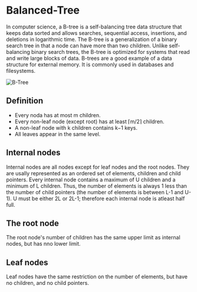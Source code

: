 # Balanced-Tree

In computer science, a B-tree is a self-balancing tree data structure that keeps data sorted and allows searches, sequential access, insertions, and deletions in logarithmic time. The B-tree is a generalization of a binary search tree in that a node can have more than two children. Unlike self-balancing binary search trees, the B-tree is optimized for systems that read and write large blocks of data. B-trees are a good example of a data structure for external memory. It is commonly used in databases and filesystems.

![B-Tree](http://bluerwhite.org/btree/tree-search.gif)

## Definition

- Every noda has at most m children.
- Every non-leaf node (except root) has at least ⌈m/2⌉ children.
- A non-leaf node with k children contains k−1 keys.
- All leaves appear in the same level.

## Internal nodes

Internal nodes are all nodes except for leaf nodes and the root nodes. They are usally represented as an ordered set of elements, children and child pointers. Every internal node contains a maximum of U children and a minimum of L children. Thus, the number of elements is always 1 less than the number of child pointers (the number of elements is between L-1 and U-1). U must be either 2L or 2L-1; therefore each internal node is atleast half full.

## The root node

The root node's number of children has the same upper limit as internal nodes, but has nno lower limit. 

## Leaf nodes

Leaf nodes have the same restriction on the number of elements, but have no children, and no child pointers.
